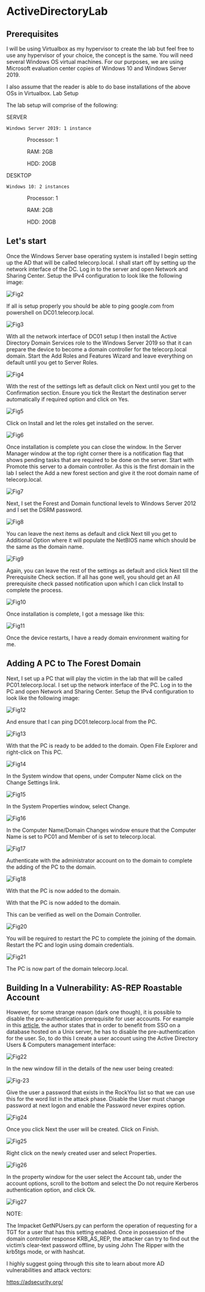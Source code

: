 # ActiveDirectoryLab


<h2>Prerequisites</h2>

I will be using Virtualbox as my hypervisor to create the lab but feel free to use any hypervisor of your choice, the concept is the same. You will need several Windows OS virtual machines. For our purposes, we are using Microsoft evaluation center copies of Windows 10 and Windows Server 2019.


I also assume that the reader is able to do base installations of the above OSs in Virtualbox.
Lab Setup

The lab setup will comprise of the following:

SERVER

    Windows Server 2019: 1 instance

      Processor: 1

      RAM: 2GB

      HDD: 20GB

DESKTOP

    Windows 10: 2 instances

      Processor: 1

      RAM: 2GB

      HDD: 20GB

<h2>Let's start</h2>


Once the Windows Server base operating system is installed I begin setting up the AD that will be called telecorp.local. I shall start off by setting up the network interface of the DC. Log in to the server and open Network and Sharing Center. Setup the IPv4 configuration to look like the following image:

![Fig2](https://github.com/C0rvusCr0/ActiveDirectoryLab/assets/122651345/e54ca59f-8bc2-4e93-a368-3f2cee9dde5f)


If all is setup properly you should be able to ping google.com from powershell on DC01.telecorp.local.


![Fig3](https://github.com/C0rvusCr0/ActiveDirectoryLab/assets/122651345/c8eab933-ef09-4b26-b071-c4dbd905ba2c)


With all the network interface of DC01 setup I then install the Active Directory Domain Services role to the Windows Server 2019 so that it can prepare the device to become a domain controller for the telecorp.local domain. Start the Add Roles and Features Wizard and leave everything on default until you get to Server Roles.


![Fig4](https://github.com/C0rvusCr0/ActiveDirectoryLab/assets/122651345/74a89a76-bff8-42a5-96ba-89781634454e)



With the rest of the settings left as default click on Next until you get to the Confirmation section. Ensure you tick the Restart the destination server automatically if required option and click on Yes.



![Fig5](https://github.com/C0rvusCr0/ActiveDirectoryLab/assets/122651345/35e396f1-b726-47b2-acb2-f276078008f2)



Click on Install and let the roles get installed on the server.



![Fig6](https://github.com/C0rvusCr0/ActiveDirectoryLab/assets/122651345/dce00cf1-9bbc-4da2-862d-e8dea55fd187)


Once installation is complete you can close the window. In the Server Manager window at the top right corner there is a notification flag that shows pending tasks that are required to be done on the server. Start with Promote this server to a domain controller. As this is the first domain in the lab I select the Add a new forest section and give it the root domain name of telecorp.local.




![Fig7](https://github.com/C0rvusCr0/ActiveDirectoryLab/assets/122651345/935fd1ab-fe25-42f7-8b22-a3d2076175e0)



Next, I set the Forest and Domain functional levels to Windows Server 2012 and I set the DSRM password.



![Fig8](https://github.com/C0rvusCr0/ActiveDirectoryLab/assets/122651345/0f620aa2-46dc-49fb-8400-62a518f690f8)


You can leave the next items as default and click Next till you get to Additional Option where it will populate the NetBIOS name which should be the same as the domain name.



![Fig9](https://github.com/C0rvusCr0/ActiveDirectoryLab/assets/122651345/c5eac3df-9dd9-457f-9ea6-b25292fa4dd5)


Again, you can leave the rest of the settings as default and click Next till the Prerequisite Check section. If all has gone well, you should get an All prerequisite check passed notification upon which I can click Install to complete the process.



![Fig10](https://github.com/C0rvusCr0/ActiveDirectoryLab/assets/122651345/c85a0835-1a33-48fb-89ef-10cd52fe00de)


Once installation is complete, I got a message like this:


![Fig11](https://github.com/C0rvusCr0/ActiveDirectoryLab/assets/122651345/1ef5d54c-bcf2-4208-b6f3-c8a1a1b4ebfc)


Once the device restarts, I have a ready domain environment waiting for me.

<h2>Adding A PC to The Forest Domain</h2>


Next, I set up a PC that will play the victim in the lab that will be called PC01.telecorp.local. I set up the network interface of the PC. Log in to the PC and open Network and Sharing Center. Setup the IPv4 configuration to look like the following image:



![Fig12](https://github.com/C0rvusCr0/ActiveDirectoryLab/assets/122651345/8a284156-e06a-4e64-bad3-eaca33b001d5)


And ensure that I can ping DC01.telecorp.local from the PC.



![Fig13](https://github.com/C0rvusCr0/ActiveDirectoryLab/assets/122651345/5d7f6cb2-5260-4d6a-8939-2288443ac579)


With that the PC is ready to be added to the domain. Open File Explorer and right-click on This PC.



![Fig14](https://github.com/C0rvusCr0/ActiveDirectoryLab/assets/122651345/340517a2-6b7d-4725-8ad5-4422a90e80ba)


In the System window that opens, under Computer Name click on the Change Settings link.



![Fig15](https://github.com/C0rvusCr0/ActiveDirectoryLab/assets/122651345/52bfbdca-d2bd-4da0-8f0f-dda54db664dd)


In the System Properties window, select Change.



![Fig16](https://github.com/C0rvusCr0/ActiveDirectoryLab/assets/122651345/eee17f8c-92f0-4833-888f-5160d04673e7)


In the Computer Name/Domain Changes window ensure that the Computer Name is set to PC01 and Member of is set to telecorp.local.


![Fig17](https://github.com/C0rvusCr0/ActiveDirectoryLab/assets/122651345/dbbc7c46-fda4-4235-b452-55b0420e4f7c)


Authenticate with the administrator account on to the domain to complete the adding of the PC to the domain.



![Fig18](https://github.com/C0rvusCr0/ActiveDirectoryLab/assets/122651345/b69db110-d5dc-4fe3-ada2-69537639110a)


With that the PC is now added to the domain.


With that the PC is now added to the domain.


This can be verified as well on the Domain Controller.



![Fig20](https://github.com/C0rvusCr0/ActiveDirectoryLab/assets/122651345/b72b3f57-a6b9-407d-be26-a637a1cc1ddf)


You will be required to restart the PC to complete the joining of the domain. Restart the PC and login using domain credentials.


![Fig21](https://github.com/C0rvusCr0/ActiveDirectoryLab/assets/122651345/6296ab3b-833a-448b-bc58-f3413c35d778)


The PC is now part of the domain telecorp.local.


<h2>Building In a Vulnerability: AS-REP Roastable Account</h2>


However, for some strange reason (dark one though), it is possible to disable the pre-authentication prerequisite for user accounts. For example in this [article](https://laurentschneider.com/wordpress/2014/01/the-long-long-route-to-kerberos.html), the author states that in order to benefit from SSO on a database hosted on a Unix server, he has to disable the pre-authentication for the user. So, to do this I create a user account using the Active Directory Users & Computers management interface:



![Fig22](https://github.com/C0rvusCr0/ActiveDirectoryLab/assets/122651345/bc8f14dd-eaad-474c-b5e7-3d6c48dea7fd)


In the new window fill in the details of the new user being created:



![Fig-23](https://github.com/C0rvusCr0/ActiveDirectoryLab/assets/122651345/3aa735be-ec7a-4036-bf0c-683dc6dbe902)


Give the user a password that exists in the RockYou list so that we can use this for the word list in the attack phase. Disable the User must change password at next logon and enable the Password never expires option.



![Fig24](https://github.com/C0rvusCr0/ActiveDirectoryLab/assets/122651345/75258c6d-956e-43e9-a493-a76673322c7d)


Once you click Next the user will be created. Click on Finish.



![Fig25](https://github.com/C0rvusCr0/ActiveDirectoryLab/assets/122651345/c96148b3-dcb4-40a9-9bdd-f1b9996bc13d)


Right click on the newly created user and select Properties.



![Fig26](https://github.com/C0rvusCr0/ActiveDirectoryLab/assets/122651345/92ca5f7d-4d28-4796-a5aa-e874384b53f4)


In the property window for the user select the Account tab, under the account options, scroll to the bottom and select the Do not require Kerberos authentication option, and click Ok.



![Fig27](https://github.com/C0rvusCr0/ActiveDirectoryLab/assets/122651345/4699bd9c-6772-45a5-a2b2-60ea55247442)


NOTE:

The Impacket GetNPUsers.py can perform the operation of requesting for a TGT for a user that has this setting enabled. Once in possession of the domain controller response KRB_AS_REP, the attacker can try to find out the victim’s clear-text password offline, by using John The Ripper with the krb5tgs mode, or with hashcat.


I highly suggest going through this site to learn about more AD vulnerabilities and attack vectors:

https://adsecurity.org/
